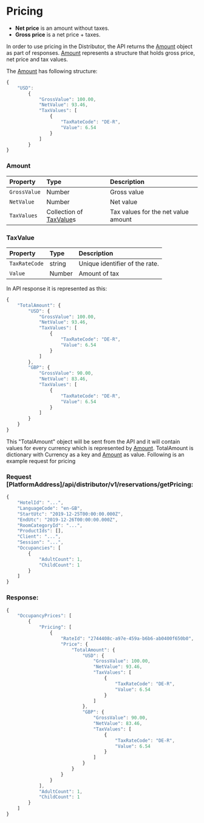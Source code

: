 # Pricing

* **Net price** is an amount without taxes.
* **Gross price** is a net price + taxes.

In order to use pricing in the Distributor, the API returns the [Amount](Amount) object as part of responses.
[Amount](Amount) represents a structure that holds gross price, net price and tax values.

The [Amount](Amount) has following structure:

```javascript
{
    "USD":
        {
            "GrossValue": 100.00,
            "NetValue": 93.46,
            "TaxValues": [
                {
                    "TaxRateCode": "DE-R",
                    "Value": 6.54
                }
            ]
        }
}
```

### Amount

| Property | Type | Description |
| :--- | :--- | :--- |
| `GrossValue` | Number | Gross value  |
| `NetValue` | Number | Net value |
| `TaxValues` | Collection of [TaxValue](TaxValue)s | Tax values for the net value amount |

### TaxValue
| Property | Type | Description |
| :--- | :--- | :--- |
| `TaxRateCode` | string | Unique identifier of the rate. |
| `Value` | Number | Amount of tax |


In API response it is represented as this:
```javascript
{
    "TotalAmount": {
        "USD": {
            "GrossValue": 100.00,
            "NetValue": 93.46,
            "TaxValues": [
                {
                    "TaxRateCode": "DE-R",
                    "Value": 6.54
                }
            ]
        },
        "GBP": {
            "GrossValue": 90.00,
            "NetValue": 83.46,
            "TaxValues": [
                {
                    "TaxRateCode": "DE-R",
                    "Value": 6.54
                }
            ]
        }
    }
}
```

This "TotalAmount" object will be sent from the API and it will contain values for every currency which is represented by [Amount](Amount). TotalAmount is dictionary with Currency as a key and [Amount](Amount) as value.
Following is an example request for pricing

### Request [PlatformAddress]/api/distributor/v1/reservations/getPricing:

```javascript
{
    "HotelId": "...",
    "LanguageCode": "en-GB",
    "StartUtc": "2019-12-25T00:00:00.000Z",
    "EndUtc": "2019-12-26T00:00:00.000Z",
    "RoomCategoryId": "...",
    "ProductIds": [],
    "Client": "...",
    "Session": "...",
    "Occupancies": [
        {
            "AdultCount": 1,
            "ChildCount": 1
        }
    ]
}
```

### Response:

```javascript
{
    "OccupancyPrices": [
        {
            "Pricing": [
                {
                    "RateId": "2744408c-a97e-459a-b6b6-ab0400f650b0",
                    "Price": {
                        "TotalAmount": {
                            "USD": {
                                "GrossValue": 100.00,
                                "NetValue": 93.46,
                                "TaxValues": [
                                    {
                                        "TaxRateCode": "DE-R",
                                        "Value": 6.54
                                    }
                                ]
                            },
                            "GBP": {
                                "GrossValue": 90.00,
                                "NetValue": 83.46,
                                "TaxValues": [
                                    {
                                        "TaxRateCode": "DE-R",
                                        "Value": 6.54
                                    }
                                ]
                            }
                        }
                    }
                }
            ],
            "AdultCount": 1,
            "ChildCount": 1
        }
    ]
}
```
